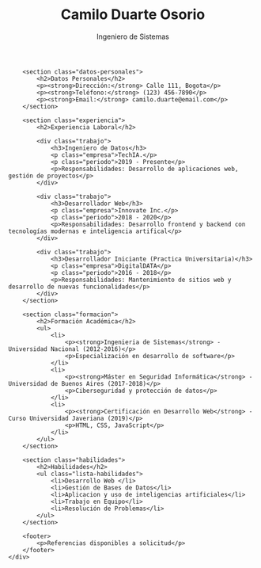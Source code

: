 <html lang="es">
<head>
    <meta charset="UTF-8">
    <meta name="viewport" content="width=device-width, initial-scale=1.0">
    <title>Mi Hoja de Vida</title>
    <link rel="stylesheet" href="estilos.css">
</head>
<body>
    <div class="contenedor">
        <header>
            <h1>Camilo Duarte Osorio</h1>
            <p class="titulo-profesional">Ingeniero de Sistemas</p>
        </header>
        
        <section class="datos-personales">
            <h2>Datos Personales</h2>
            <p><strong>Dirección:</strong> Calle 111, Bogota</p>
            <p><strong>Teléfono:</strong> (123) 456-7890</p>
            <p><strong>Email:</strong> camilo.duarte@email.com</p>
        </section>
        
        <section class="experiencia">
            <h2>Experiencia Laboral</h2>
            
            <div class="trabajo">
                <h3>Ingeniero de Datos</h3>
                <p class="empresa">TechIA.</p>
                <p class="periodo">2019 - Presente</p>
                <p>Responsabilidades: Desarrollo de aplicaciones web, gestión de proyectos</p>
            </div>
            
            <div class="trabajo">
                <h3>Desarrollador Web</h3>
                <p class="empresa">Innovate Inc.</p>
                <p class="periodo">2018 - 2020</p>
                <p>Responsabilidades: Desarrollo frontend y backend con tecnologías modernas e inteligencia artifical</p>
            </div>
            
            <div class="trabajo">
                <h3>Desarrollador Iniciante (Practica Universitaria)</h3>
                <p class="empresa">DigitalDATA</p>
                <p class="periodo">2016 - 2018</p>
                <p>Responsabilidades: Mantenimiento de sitios web y desarrollo de nuevas funcionalidades</p>
            </div>
        </section>
        
        <section class="formacion">
            <h2>Formación Académica</h2>
            <ul>
                <li>
                    <p><strong>Ingenieria de Sistemas</strong> - Universidad Nacional (2012-2016)</p>
                    <p>Especialización en desarrollo de software</p>
                </li>
                <li>
                    <p><strong>Máster en Seguridad Informática</strong> - Universidad de Buenos Aires (2017-2018)</p>
                    <p>Ciberseguridad y protección de datos</p>
                </li>
                <li>
                    <p><strong>Certificación en Desarrollo Web</strong> - Curso Universidad Javeriana (2019)</p>
                    <p>HTML, CSS, JavaScript</p>
                </li>
            </ul>
        </section>
        
        <section class="habilidades">
            <h2>Habilidades</h2>
            <ul class="lista-habilidades">
                <li>Desarrollo Web </li>
                <li>Gestión de Bases de Datos</li>
                <li>Aplicacion y uso de inteligencias artificiales</li>
                <li>Trabajo en Equipo</li>
                <li>Resolución de Problemas</li>
            </ul>
        </section>
        
        <footer>
            <p>Referencias disponibles a solicitud</p>
        </footer>
    </div>
</body>
</html>
